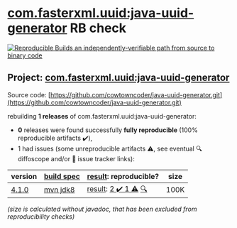 [com.fasterxml.uuid:java-uuid-generator](https://central.sonatype.com/artifact/com.fasterxml.uuid/java-uuid-generator/4.1.0/versions) RB check
=======

[![Reproducible Builds](https://reproducible-builds.org/images/logos/rb.svg) an independently-verifiable path from source to binary code](https://reproducible-builds.org/)

## Project: [com.fasterxml.uuid:java-uuid-generator](https://central.sonatype.com/artifact/com.fasterxml.uuid/java-uuid-generator/4.1.0/versions)

Source code: [https://github.com/cowtowncoder/java-uuid-generator.git](https://github.com/cowtowncoder/java-uuid-generator.git)

rebuilding **1 releases** of com.fasterxml.uuid:java-uuid-generator:
- **0** releases were found successfully **fully reproducible** (100% reproducible artifacts :heavy_check_mark:),
- 1 had issues (some unreproducible artifacts :warning:, see eventual :mag: diffoscope and/or :memo: issue tracker links):

| version | [build spec](/BUILDSPEC.md) | [result](https://reproducible-builds.org/docs/jvm/): reproducible? | size |
| -- | --------- | ------ | -- |
| [4.1.0](https://central.sonatype.com/artifact/com.fasterxml.uuid/java-uuid-generator/4.1.0/pom) | [mvn jdk8](java-uuid-generator-4.1.0.buildspec) | [result](java-uuid-generator-4.1.0.buildinfo): [2 :heavy_check_mark:  1 :warning:](java-uuid-generator-4.1.0.buildcompare) [:mag:](java-uuid-generator-4.1.0.diffoscope) | 100K |

<i>(size is calculated without javadoc, that has been excluded from reproducibility checks)</i>
